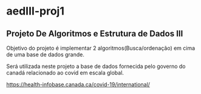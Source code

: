 # aedIII-proj1
## Projeto De Algoritmos e Estrutura de Dados III
Objetivo do projeto é implementar 2 algoritmos(Busca/ordenação) em cima de uma base de dados grande.

Será utilizada neste projeto a base de dados fornecida pelo governo do canadá relacionado ao covid em escala global.

https://health-infobase.canada.ca/covid-19/international/
